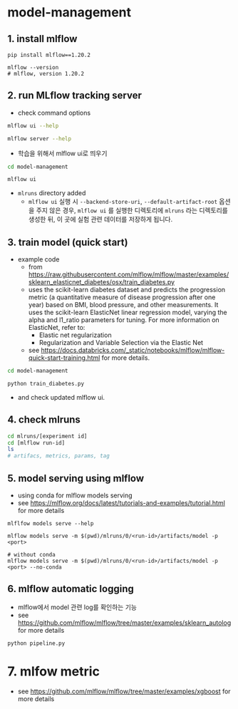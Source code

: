 # model-management

## 1. install mlflow
```
pip install mlflow==1.20.2

mlflow --version
# mlflow, version 1.20.2
```

## 2. run MLflow tracking server
 - check command options
```bash
mlflow ui --help

mlflow server --help
```

- 학습을 위해서 mlflow ui로 띄우기

```bash
cd model-management

mlflow ui
```

- `mlruns` directory added 
    - `mlflow ui` 실행 시 `--backend-store-uri`, `--default-artifact-root` 옵션을 주지 않은 경우, `mlflow ui` 를 실행한 디렉토리에 `mlruns` 라는 디렉토리를 생성한 뒤, 이 곳에 실험 관련 데이터를 저장하게 됩니다.

## 3. train model (quick start)
- example code
    - from https://raw.githubusercontent.com/mlflow/mlflow/master/examples/sklearn_elasticnet_diabetes/osx/train_diabetes.py
    -  uses the scikit-learn diabetes dataset and predicts the progression metric (a quantitative measure of disease progression after one year) based on BMI, blood pressure, and other measurements. It uses the scikit-learn ElasticNet linear regression model, varying the alpha and l1_ratio parameters for tuning. For more information on ElasticNet, refer to:
        -  Elastic net regularization
        - Regularization and Variable Selection via the Elastic Net
    - see https://docs.databricks.com/_static/notebooks/mlflow/mlflow-quick-start-training.html for more details.
```bash
cd model-management

python train_diabetes.py
```
- and check updated mlflow ui.

## 4. check mlruns
```bash
cd mlruns/[experiment id]
cd [mlflow run-id]
ls
# artifacs, metrics, params, tag
```

## 5. model serving using mlflow
- using conda for mlflow models serving
- see https://mlflow.org/docs/latest/tutorials-and-examples/tutorial.html for more details
```
mlflfow models serve --help

mlflow models serve -m $(pwd)/mlruns/0/<run-id>/artifacts/model -p <port>

# without conda
mlflow models serve -m $(pwd)/mlruns/0/<run-id>/artifacts/model -p <port> --no-conda
```

## 6. mlflow automatic logging
- mlflow에서 model 관련 log를 확인하는 기능
- see https://github.com/mlflow/mlflow/tree/master/examples/sklearn_autolog for more details
```
python pipeline.py
```

# 7. mlfow metric
- see https://github.com/mlflow/mlflow/tree/master/examples/xgboost for more details
